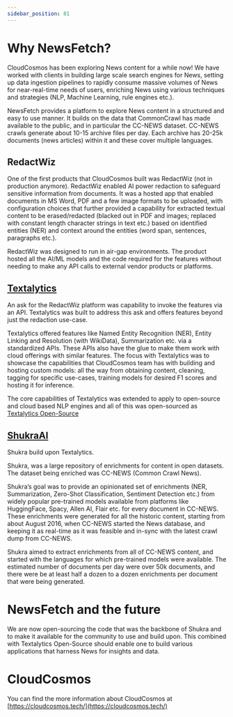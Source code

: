 ```yaml
---
sidebar_position: 81
---
```

# Why NewsFetch?

CloudCosmos has been exploring News content for a while now! We have worked with clients in building large
scale search engines for News, setting up data ingestion pipelines to rapidly consume massive volumes of News
for near-real-time needs of users, enriching News using various techniques and strategies (NLP, Machine Learning,
rule engines etc.).

NewsFetch provides a platform to explore News content in a structured and easy to use manner. It builds on the
data that CommonCrawl has made available to the public, and in particular the CC-NEWS dataset. CC-NEWS crawls generate
about 10-15 archive files per day. Each archive has 20-25k documents (news articles) within it and these cover
multiple languages.

## RedactWiz

One of the first products that CloudCosmos built was RedactWiz (not in production anymore).
RedactWiz enabled AI power redaction to safeguard sensitive information from documents. It was a hosted
app that enabled documents in MS Word, PDF and a few image formats to be uploaded, with configuration choices
that further provided a capability for extracted textual content to be erased/redacted (blacked out in PDF
and images; replaced with constant length character strings in text etc.) based on identified entities (NER) and
context around the entities (word span, sentences, paragraphs etc.).

RedactWiz was designed to run in air-gap environments. The product hosted all the AI/ML models and the code
required for the features without needing to make any API calls to external vendor products or platforms.

## [Textalytics](https://www.textalytics.tech/)

An ask for the RedactWiz platform was capability to invoke the features via an API. Textalytics was built to
address this ask and offers features beyond just the redaction use-case.

Textalytics offered features like Named Entity Recognition (NER), Entity Linking and Resolution (with WikiData),
Summarization etc. via a standardized APIs. These APIs also have the glue to make them work with cloud offerings
with similar features. The focus with Textalytics was to showcase the capabilities that CloudCosmos team has with
building and hosting custom models: all the way from obtaining content, cleaning, tagging for specific use-cases,
training models for desired F1 scores and hosting it for inference.

The core capabilities of Textalytics was extended to apply to open-source and cloud based NLP engines and all of
this was open-sourced as [Textalytics Open-Source](https://github.com/textalytics)

## [ShukraAI](https://www.shukra.ai/)

Shukra build upon Textalytics.

Shukra, was a large repository of enrichments for content in open datasets. The dataset being enriched was
CC-NEWS (Common Crawl News).

Shukra’s goal was to provide an opinionated set of enrichments (NER, Summarization, Zero-Shot Classification,
Sentiment Detection etc.) from widely popular pre-trained models available from platforms like HuggingFace, Spacy,
Allen AI, Flair etc. for every document in CC-NEWS. These enrichments were generated for all the historic content,
starting from about August 2016, when CC-NEWS started the News database, and keeping it as real-time as it was
feasible and in-sync with the latest crawl dump from CC-NEWS.

Shukra aimed to extract enrichments from all of CC-NEWS content, and started with the languages for
which pre-trained models were available. The estimated number of documents per day were over 50k documents, and
there were be at least half a dozen to a dozen enrichments per document that were being generated.

# NewsFetch and the future

We are now open-sourcing the code that was the backbone of Shukra and to make it available for the community
to use and build upon. This combined with Textalytics Open-Source should enable one to build various applications
that harness News for insights and data.

# CloudCosmos

You can find the more information about CloudCosmos at [https://cloudcosmos.tech/](https://cloudcosmos.tech/)


